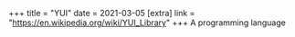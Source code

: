 +++
title = "YUI"
date = 2021-03-05
[extra]
link = "https://en.wikipedia.org/wiki/YUI_Library"
+++
A programming language

